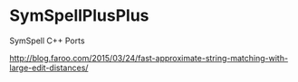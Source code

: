 # SymSpellPlusPlus
SymSpell C++ Ports

http://blog.faroo.com/2015/03/24/fast-approximate-string-matching-with-large-edit-distances/
